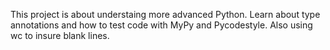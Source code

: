 This project is about understaing more advanced Python. Learn about type annotations and how to test code with MyPy and Pycodestyle. Also using wc to insure blank lines.
